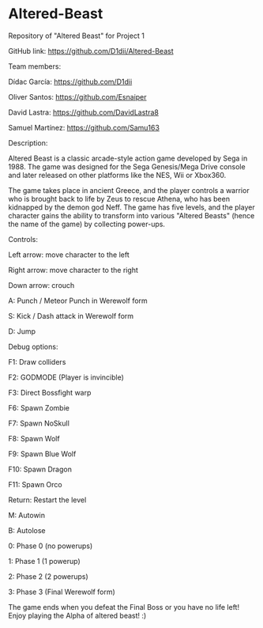 # Altered-Beast
Repository of "Altered Beast" for Project 1

GitHub link: https://github.com/D1dii/Altered-Beast

Team members: 

Dídac García: https://github.com/D1dii

Oliver Santos: https://github.com/Esnaiper

David Lastra: https://github.com/DavidLastra8

Samuel Martínez: https://github.com/Samu163


Description:

Altered Beast is a classic arcade-style action game developed by Sega in 1988. 
The game was designed for the Sega Genesis/Mega Drive console and later released 
on other platforms like the NES, Wii or Xbox360.

The game takes place in ancient Greece, and the player controls a warrior who is 
brought back to life by Zeus to rescue Athena, who has been kidnapped by the demon 
god Neff. The game has five levels, and the player character gains the ability to 
transform into various "Altered Beasts" (hence the name of the game) by collecting 
power-ups.

Controls:

Left arrow: move character to the left 

Right arrow: move character to the right

Down arrow: crouch

A: Punch / Meteor Punch in Werewolf form

S: Kick / Dash attack in Werewolf form

D: Jump

Debug options:

F1: Draw colliders

F2: GODMODE (Player is invincible)

F3: Direct Bossfight warp

F6: Spawn Zombie

F7: Spawn NoSkull

F8: Spawn Wolf

F9: Spawn Blue Wolf

F10: Spawn Dragon

F11: Spawn Orco

Return: Restart the level

M: Autowin

B: Autolose

0: Phase 0 (no powerups)

1: Phase 1 (1 powerup)

2: Phase 2 (2 powerups)

3: Phase 3 (Final Werewolf form)

The game ends when you defeat the Final Boss or you have no life left!
Enjoy playing the Alpha of altered beast! :) 
